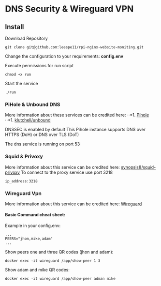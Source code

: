 # DNS Security & Wireguard VPN
## Install
Download Repository
```
git clone git@github.com:leespe11/rpi-nginx-website-moniting.git
````
Change the configuration to your requirements: **config.env**

Execute permissions for run script
```
chmod +x run
```
Start the service
```
./run
```
### PiHole & Unbound DNS
More information about these services can be credited here:
⋅⋅*1. [Pihole](https://hub.docker.com/r/pihole/pihole)
⋅⋅*1. [klutchell/unbound](https://hub.docker.com/r/klutchell/unbound)

DNSSEC is enabled by default
This Pihole instance supports DNS over HTTPS (DoH) or DNS over TLS (DoT)

The dns service is running on port 53
### Squid & Privoxy
More information about this service can be credited here: [synopsis8/squid-privoxy](https://github.com/synopsis8/squid-privoxy)
To connect to the proxy service use port 3218
```
ip_address:3218
```

### Wireguard Vpn
More information about this service can be credited here: [Wireguard](https://hub.docker.com/r/linuxserver/wireguard)

#### Basic Command cheat sheet:
Example in your config.env: 
```
...
PEERS="jhon,mike,adam"
...
```
Show peers one and three QR codes (jhon and adam):
```
docker exec -it wireguard /app/show-peer 1 3
```
Show adam and mike QR codes:
```
docker exec -it wireguard /app/show-peer adman mike
```